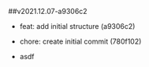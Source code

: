 ##v2021.12.07-a9306c2

* feat: add initial structure (a9306c2)
* chore: create initial commit (780f102)

* asdf
